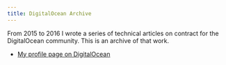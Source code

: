 ```yaml
---
title: DigitalOcean Archive
---
```

From 2015 to 2016 I wrote a series of technical articles on contract for the DigitalOcean community. This is an archive of that work.

- [My profile page on DigitalOcean](https://www.digitalocean.com/community/users/jonaharagon)
